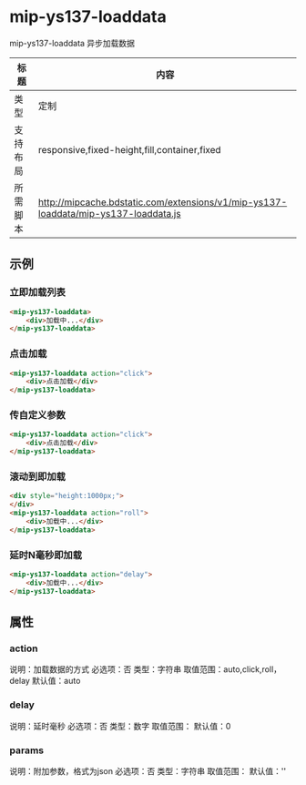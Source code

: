 # mip-ys137-loaddata

mip-ys137-loaddata 异步加载数据

标题|内容
----|----
类型|定制
支持布局|responsive,fixed-height,fill,container,fixed
所需脚本|http://mipcache.bdstatic.com/extensions/v1/mip-ys137-loaddata/mip-ys137-loaddata.js

## 示例

### 立即加载列表
```html
<mip-ys137-loaddata>
	<div>加载中...</div>
</mip-ys137-loaddata>
```
### 点击加载
```html
<mip-ys137-loaddata action="click">
	<div>点击加载</div>
</mip-ys137-loaddata>
```
### 传自定义参数
```html
<mip-ys137-loaddata action="click">
	<div>点击加载</div>
</mip-ys137-loaddata>
```


### 滚动到即加载
```html
<div style="height:1000px;">
</div>
<mip-ys137-loaddata action="roll">
	<div>加载中...</div>
</mip-ys137-loaddata>
```


### 延时N毫秒即加载
```html
<mip-ys137-loaddata action="delay">
	<div>加载中...</div>
</mip-ys137-loaddata>
```

## 属性

### action

说明：加载数据的方式
必选项：否
类型：字符串
取值范围：auto,click,roll，delay
默认值：auto

### delay

说明：延时毫秒
必选项：否
类型：数字
取值范围：
默认值：0

### params

说明：附加参数，格式为json
必选项：否
类型：字符串
取值范围：
默认值：''

